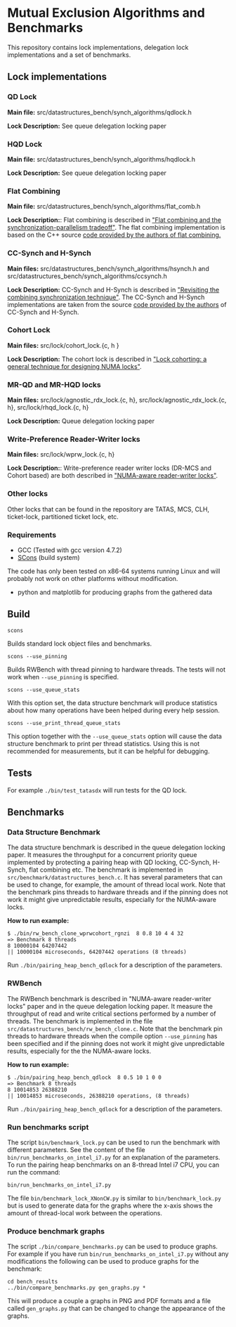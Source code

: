 Mutual Exclusion Algorithms and Benchmarks 
==========================================

This repository contains lock implementations, delegation lock
implementations and a set of benchmarks.

## Lock implementations ##

### QD Lock ###

**Main file:** src/datastructures_bench/synch_algorithms/qdlock.h

**Lock Description:** See queue delegation locking paper 

### HQD Lock ###

**Main file:** src/datastructures_bench/synch_algorithms/hqdlock.h

**Lock Description:** See queue delegation locking paper 

### Flat Combining ###

**Main file:** src/datastructures_bench/synch_algorithms/flat_comb.h

**Lock Description:**: Flat combining is described in
  ["Flat combining and the synchronization-parallelism tradeoff"][FCPaper].
  The flat combining implementation is based on the C++ source
  [code provided by the authors of flat combining.][FCSource]

[FCPaper]: http://dl.acm.org/citation.cfm?id=1810479.1810540
[FCSource]: https://github.com/mit-carbon/Flat-Combining

### CC-Synch and H-Synch ###

**Main files:** src/datastructures_bench/synch_algorithms/hsynch.h and
  src/datastructures_bench/synch_algorithms/ccsynch.h

**Lock Description:** CC-Synch and H-Synch is described in
  ["Revisiting the combining synchronization technique"][SynchPaper].
  The CC-Synch and H-Synch implementations are taken from the source
  [code provided by the authors][SynchSource] of CC-Synch and
  H-Synch.

[SynchPaper]: http://dl.acm.org/citation.cfm?id=2145849
[SynchSource]: https://code.google.com/p/sim-universal-construction/

### Cohort Lock ###

**Main files:** src/lock/cohort_lock.{c, h }

**Lock Description:** The cohort lock is described in
  ["Lock cohorting: a general technique for designing NUMA locks"][CohortPaper].

[CohortPaper]: http://dl.acm.org/citation.cfm?id=2145848

### MR-QD and MR-HQD locks ###

**Main files:** src/lock/agnostic_rdx_lock.{c, h},
  src/lock/agnostic_rdx_lock.{c, h}, src/lock/rhqd_lock.{c, h}

**Lock Description:** Queue delegation locking paper

### Write-Preference Reader-Writer locks ###

**Main files:** src/lock/wprw_lock.{c, h} 

**Lock Description:**: Write-preference reader writer locks (DR-MCS
  and Cohort based) are both described in
  ["NUMA-aware reader-writer locks"][NumaRWPaper].

[NumaRWPaper]: http://dl.acm.org/citation.cfm?id=2442532

### Other locks ###

Other locks that can be found in the repository are TATAS, MCS, CLH,
ticket-lock, partitioned ticket lock, etc.

### Requirements ###

* GCC (Tested with gcc version 4.7.2)
* [SCons](http://www.scons.org/) (build system)

The code has only been tested on x86-64 systems running Linux and will
probably not work on other platforms without modification.

* python and matplotlib for producing graphs from the gathered data

## Build ##

`scons`

Builds standard lock object files and benchmarks.

`scons --use_pinning`

Builds RWBench with thread pinning to hardware threads. The tests will
not work when `--use_pinning` is specified.

`scons --use_queue_stats`

With this option set, the data structure benchmark will produce
statistics about how many operations have been helped during
every help session.

`scons --use_print_thread_queue_stats`

This option together with the `--use_queue_stats` option will cause
the data structure benchmark to print per thread statistics. Using
this is not recommended for measurements, but it can be helpful for
debugging.

## Tests ##

For example `./bin/test_tatasdx` will run tests for the QD lock.

## Benchmarks ##

### Data Structure Benchmark ###

The data structure benchmark is described in the queue delegation
locking paper. It measures the throughput for a concurrent priority
queue implemented by protecting a pairing heap with QD locking,
CC-Synch, H-Synch, flat combining etc. The benchmark is implemented in
`src/benchmark/datastructures_bench.c`. It has several parameters that
can be used to change, for example, the amount of thread local
work. Note that the benchmark pins threads to hardware threads and if
the pinning does not work it might give unpredictable results,
especially for the NUMA-aware locks.

**How to run example:**

    $ ./bin/rw_bench_clone_wprwcohort_rgnzi  8 0.8 10 4 4 32
    => Benchmark 8 threads
    8 10000104 64207442
    || 10000104 microseconds, 64207442 operations (8 threads)



Run `./bin/pairing_heap_bench_qdlock` for a description of the
parameters.


### RWBench ###

The RWBench benchmark is described in "NUMA-aware reader-writer locks"
paper and in the queue delegation locking paper. It measure the
throughput of read and write critical sections performed by a number
of threads. The benchmark is implemented in the file
`src/datastructures_bench/rw_bench_clone.c`.  Note that the benchmark
pin threads to hardware threads when the compile option
`--use_pinning` has been specified and if the pinning does not work it
might give unpredictable results, especially for the the NUMA-aware
locks.

**How to run example:**

    $ ./bin/pairing_heap_bench_qdlock  8 0.5 10 1 0 0
    => Benchmark 8 threads
    8 10014853 26388210
    || 10014853 microseconds, 26388210 operations, (8 threads)


Run `./bin/pairing_heap_bench_qdlock` for a description of the
parameters.

### Run benchmarks script ###

The script `bin/benchmark_lock.py` can be used to run the benchmark
with different parameters. See the content of the file
`bin/run_benchmarks_on_intel_i7.py` for an explanation of the
parameters.  To run the pairing heap benchmarks on an 8-thread Intel
i7 CPU, you can run the command:

`bin/run_benchmarks_on_intel_i7.py`

The file `bin/benchmark_lock_XNonCW.py` is similar to
`bin/benchmark_lock.py` but is used to generate data for the graphs
where the x-axis shows the amount of thread-local work between the
operations.

### Produce benchmark graphs ###

The script `./bin/compare_benchmarks.py` can be used to produce
graphs. For example if you have run
`bin/run_benchmarks_on_intel_i7.py` without any modifications the
following can be used to produce graphs for the benchmark:

    cd bench_results
    ../bin/compare_benchmarks.py gen_graphs.py *

This will produce a couple a graphs in PNG and PDF formats and a file
called `gen_graphs.py` that can be changed to change the appearance of
the graphs.


    

